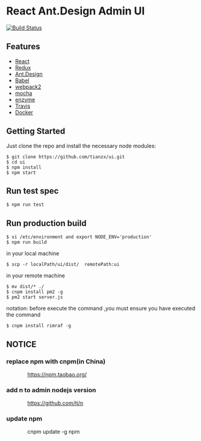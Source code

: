 # React Ant.Design Admin UI
 [![Build Status](https://travis-ci.org/tianzx/ui.svg?branch=master&1=1)](https://travis-ci.org/tianzx/ui)
## Features

- [React](https://facebook.github.io/react/)
- [Redux](https://github.com/reactjs/redux)
- [Ant.Design](http://ant.design/)
- [Babel](https://babeljs.io/)
- [webpack2](https://webpack.github.io/)
- [mocha](https://mochajs.org/)
- [enzyme](https://github.com/airbnb/enzyme)
- [Travis](https://travis-ci.org/)
- [Docker](https://www.docker.com/)

## Getting Started

Just clone the repo and install the necessary node modules:

```shell
$ git clone https://github.com/tianzx/ui.git
$ cd ui
$ npm install
$ npm start
```

## Run test spec

```shell
$ npm run test
```

## Run production build

```shell
$ vi /etc/environment and export NODE_ENV='production'
$ npm run build
```

in your local machine
```shell
$ scp -r localPath/ui/dist/  remotePath:ui
```

in your remote machine
```shell
$ mv dist/* ./
$ cnpm install pm2 -g 
$ pm2 start server.js
```

notation: before execute the command ,you must ensure you have executed the command

```shell
$ cnpm install rimraf -g
```

## NOTICE

### replace npm with cnpm(in China)
&emsp;&emsp;&emsp;&emsp;https://npm.taobao.org/
### add n to admin nodejs version
&emsp;&emsp;&emsp;&emsp;https://github.com/tj/n

### update npm 
&emsp;&emsp;&emsp;&emsp;cnpm update -g npm
